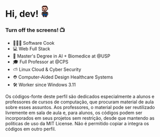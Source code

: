 <h1 align="left">Hi, dev! <img src="gif_fred_d.gif" width="25px"></h1>

###  Turn off the screens! 📺

- 👨🏻‍🍳 Software Cook<br>
- 💻 Web Full Stack<br>
- 🤖 Master's Degree in AI + Biomedice at @USP<br>
- 🎓 Full Professor at @CPS<br>
- ⛅ Linux Cloud & Cyber Security<br>
- ⛑️ Computer-Aided Design Healthcare Systems
- 🛠️ Worker since Windows 3.11<br>

Os códigos-fonte deste perfil são dedicados especialmente a alunos e professores de cursos de computação, que procuram material de aula sobre esses assuntos. Aos professores, o material pode ser reutilizado livremente em sala de aula e, para alunos, os códigos podem ser incorporados em seus projetos sem restrição, desde que mantendo as políticas de uso da MIT License. Não é permitido copiar a integra os códigos em outro perfil.
